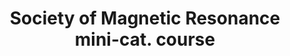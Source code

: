 ---
title: "Society of Magnetic Resonance mini-cat. course"
project_id: 
conf_date: 1994-07-06
conference_id: ""
presenters:
   - peter_bandettini
summary: "Society of Magnetic Resonance mini-cat. course, San Francisco, CA"
file: /assets/presentations/
filename: 
layout: presentation
---